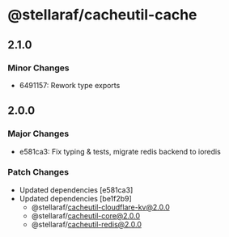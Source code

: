 # @stellaraf/cacheutil-cache

## 2.1.0

### Minor Changes

- 6491157: Rework type exports

## 2.0.0

### Major Changes

- e581ca3: Fix typing & tests, migrate redis backend to ioredis

### Patch Changes

- Updated dependencies [e581ca3]
- Updated dependencies [be1f2b9]
  - @stellaraf/cacheutil-cloudflare-kv@2.0.0
  - @stellaraf/cacheutil-core@2.0.0
  - @stellaraf/cacheutil-redis@2.0.0
